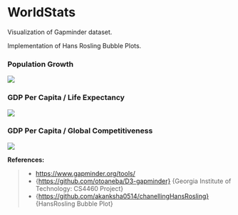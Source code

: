 # WorldStats

Visualization of Gapminder dataset.

Implementation of Hans Rosling Bubble Plots.


### Population Growth
![](WorldPopulationGIF.gif)

### GDP Per Capita / Life Expectancy
![](LifeExpectancyVersusIncomeGIF.gif)


### GDP Per Capita / Global Competitiveness
![](GCIVersusGDPGIF.gif)



**References:**
> - https://www.gapminder.org/tools/
> - {https://github.com/otoaneba/D3-gapminder} {Georgia Institute of Technology: CS4460 Project}
> - {https://github.com/akanksha0514/chanellingHansRosling} {HansRosling Bubble Plot}
